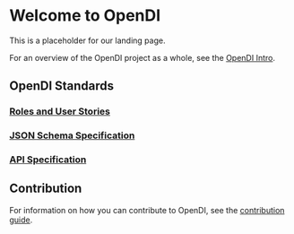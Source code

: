 # Welcome to OpenDI

This is a placeholder for our landing page.

For an overview of the OpenDI project as a whole, see the [OpenDI Intro](./OpenDI%20Intro%20Material.md).

## OpenDI Standards

### [Roles and User Stories](https://iamkeldev.github.io/draft-opendi-roles-user-stories)

### [JSON Schema Specification](https://iamkeldev.github.io/draft-opendi-json-schema)

### [API Specification](./API%20Specification.md)

## Contribution

For information on how you can contribute to OpenDI, see the [contribution guide](./How%20To%20Contribute.md).